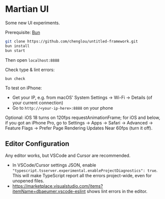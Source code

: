 # Martian UI

Some new UI experiments.

Prerequisite: [Bun](https://bun.sh)

```sh
git clone https://github.com/chenglou/untitled-framework.git
bun install
bun start
```

Then open `localhost:8888`

Check type & lint errors:

```sh
bun check
```

To test on iPhone:

- Get your IP, e.g. from macOS' System Settings -> Wi-Fi -> Details (of your current connection)
- Go to `http://<your-ip-here>:8888` on your phone

Optional: iOS 18 turns on 120fps requestAnimationFrame; for iOS and below, if you got an iPhone Pro, go to Settings → Apps → Safari → Advanced → Feature Flags → Prefer Page Rendering Updates Near 60fps (turn it off).

## Editor Configuration

Any editor works, but VSCode and Cursor are recommended.

- In VSCode/Cursor settings JSON, enable `"typescript.tsserver.experimental.enableProjectDiagnostics": true`. This will make TypeScript report all the errors project-wide, even for unopened files.
- <https://marketplace.visualstudio.com/items?itemName=dbaeumer.vscode-eslint> shows lint errors in the editor.
